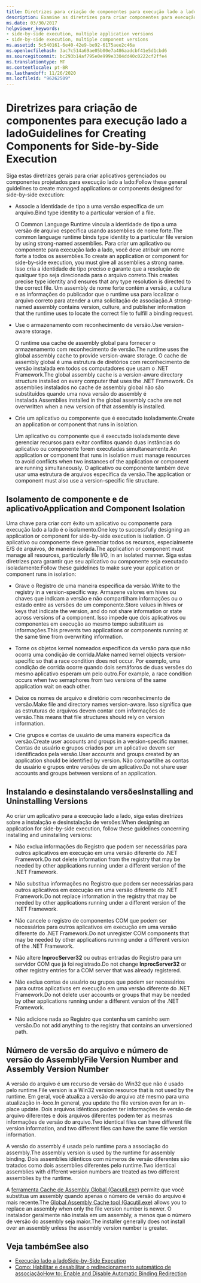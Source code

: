 ```yaml
---
title: Diretrizes para criação de componentes para execução lado a lado
description: Examine as diretrizes para criar componentes para execução lado a lado. Por exemplo, associe o tipo identidade a uma determinada versão de arquivo ou use o armazenamento com reconhecimento de versão.
ms.date: 03/30/2017
helpviewer_keywords:
- side-by-side execution, multiple application versions
- side-by-side execution, multiple component versions
ms.assetid: 5c540161-6e40-42e9-be92-6175aee2c46a
ms.openlocfilehash: 3ac7c514a69ae05b00e7a486aadcbf41e5d1cbd6
ms.sourcegitcommit: bc293b14af795e0e999e3304dd40c0222cf2ffe4
ms.translationtype: MT
ms.contentlocale: pt-BR
ms.lasthandoff: 11/26/2020
ms.locfileid: "96262509"
---
```

# <a name="guidelines-for-creating-components-for-side-by-side-execution"></a><span data-ttu-id="cbb09-104">Diretrizes para criação de componentes para execução lado a lado</span><span class="sxs-lookup"><span data-stu-id="cbb09-104">Guidelines for Creating Components for Side-by-Side Execution</span></span>

<span data-ttu-id="cbb09-105">Siga estas diretrizes gerais para criar aplicativos gerenciados ou componentes projetados para execução lado a lado:</span><span class="sxs-lookup"><span data-stu-id="cbb09-105">Follow these general guidelines to create managed applications or components designed for side-by-side execution:</span></span>  
  
- <span data-ttu-id="cbb09-106">Associe a identidade de tipo a uma versão específica de um arquivo.</span><span class="sxs-lookup"><span data-stu-id="cbb09-106">Bind type identity to a particular version of a file.</span></span>  
  
     <span data-ttu-id="cbb09-107">O Common Language Runtime vincula a identidade de tipo a uma versão de arquivo específica usando assemblies de nome forte.</span><span class="sxs-lookup"><span data-stu-id="cbb09-107">The common language runtime binds type identity to a particular file version by using strong-named assemblies.</span></span> <span data-ttu-id="cbb09-108">Para criar um aplicativo ou componente para execução lado a lado, você deve atribuir um nome forte a todos os assemblies.</span><span class="sxs-lookup"><span data-stu-id="cbb09-108">To create an application or component for side-by-side execution, you must give all assemblies a strong name.</span></span> <span data-ttu-id="cbb09-109">Isso cria a identidade de tipo preciso e garante que a resolução de qualquer tipo seja direcionada para o arquivo correto.</span><span class="sxs-lookup"><span data-stu-id="cbb09-109">This creates precise type identity and ensures that any type resolution is directed to the correct file.</span></span> <span data-ttu-id="cbb09-110">Um assembly de nome forte contém a versão, a cultura e as informações do publicador que o runtime usa para localizar o arquivo correto para atender a uma solicitação de associação.</span><span class="sxs-lookup"><span data-stu-id="cbb09-110">A strong-named assembly contains version, culture, and publisher information that the runtime uses to locate the correct file to fulfill a binding request.</span></span>  
  
- <span data-ttu-id="cbb09-111">Use o armazenamento com reconhecimento de versão.</span><span class="sxs-lookup"><span data-stu-id="cbb09-111">Use version-aware storage.</span></span>  
  
     <span data-ttu-id="cbb09-112">O runtime usa cache de assembly global para fornecer o armazenamento com reconhecimento de versão.</span><span class="sxs-lookup"><span data-stu-id="cbb09-112">The runtime uses the global assembly cache to provide version-aware storage.</span></span> <span data-ttu-id="cbb09-113">O cache de assembly global é uma estrutura de diretórios com reconhecimento de versão instalada em todos os computadores que usam o .NET Framework.</span><span class="sxs-lookup"><span data-stu-id="cbb09-113">The global assembly cache is a version-aware directory structure installed on every computer that uses the .NET Framework.</span></span> <span data-ttu-id="cbb09-114">Os assemblies instalados no cache de assembly global não são substituídos quando uma nova versão do assembly é instalada.</span><span class="sxs-lookup"><span data-stu-id="cbb09-114">Assemblies installed in the global assembly cache are not overwritten when a new version of that assembly is installed.</span></span>  
  
- <span data-ttu-id="cbb09-115">Crie um aplicativo ou componente que é executado isoladamente.</span><span class="sxs-lookup"><span data-stu-id="cbb09-115">Create an application or component that runs in isolation.</span></span>  
  
     <span data-ttu-id="cbb09-116">Um aplicativo ou componente que é executado isoladamente deve gerenciar recursos para evitar conflitos quando duas instâncias do aplicativo ou componente forem executadas simultaneamente.</span><span class="sxs-lookup"><span data-stu-id="cbb09-116">An application or component that runs in isolation must manage resources to avoid conflicts when two instances of the application or component are running simultaneously.</span></span> <span data-ttu-id="cbb09-117">O aplicativo ou componente também deve usar uma estrutura de arquivos específica da versão.</span><span class="sxs-lookup"><span data-stu-id="cbb09-117">The application or component must also use a version-specific file structure.</span></span>  
  
## <a name="application-and-component-isolation"></a><span data-ttu-id="cbb09-118">Isolamento de componente e de aplicativo</span><span class="sxs-lookup"><span data-stu-id="cbb09-118">Application and Component Isolation</span></span>  

 <span data-ttu-id="cbb09-119">Uma chave para criar com êxito um aplicativo ou componente para execução lado a lado é o isolamento.</span><span class="sxs-lookup"><span data-stu-id="cbb09-119">One key to successfully designing an application or component for side-by-side execution is isolation.</span></span> <span data-ttu-id="cbb09-120">O aplicativo ou componente deve gerenciar todos os recursos, especialmente E/S de arquivos, de maneira isolada.</span><span class="sxs-lookup"><span data-stu-id="cbb09-120">The application or component must manage all resources, particularly file I/O, in an isolated manner.</span></span> <span data-ttu-id="cbb09-121">Siga estas diretrizes para garantir que seu aplicativo ou componente seja executado isoladamente:</span><span class="sxs-lookup"><span data-stu-id="cbb09-121">Follow these guidelines to make sure your application or component runs in isolation:</span></span>  
  
- <span data-ttu-id="cbb09-122">Grave o Registro de uma maneira específica da versão.</span><span class="sxs-lookup"><span data-stu-id="cbb09-122">Write to the registry in a version-specific way.</span></span> <span data-ttu-id="cbb09-123">Armazene valores em hives ou chaves que indicam a versão e não compartilham informações ou o estado entre as versões de um componente.</span><span class="sxs-lookup"><span data-stu-id="cbb09-123">Store values in hives or keys that indicate the version, and do not share information or state across versions of a component.</span></span> <span data-ttu-id="cbb09-124">Isso impede que dois aplicativos ou componentes em execução ao mesmo tempo substituam as informações.</span><span class="sxs-lookup"><span data-stu-id="cbb09-124">This prevents two applications or components running at the same time from overwriting information.</span></span>  
  
- <span data-ttu-id="cbb09-125">Torne os objetos kernel nomeados específicos da versão para que não ocorra uma condição de corrida.</span><span class="sxs-lookup"><span data-stu-id="cbb09-125">Make named kernel objects version-specific so that a race condition does not occur.</span></span> <span data-ttu-id="cbb09-126">Por exemplo, uma condição de corrida ocorre quando dois semáforos de duas versões do mesmo aplicativo esperam um pelo outro.</span><span class="sxs-lookup"><span data-stu-id="cbb09-126">For example, a race condition occurs when two semaphores from two versions of the same application wait on each other.</span></span>  
  
- <span data-ttu-id="cbb09-127">Deixe os nomes de arquivo e diretório com reconhecimento de versão.</span><span class="sxs-lookup"><span data-stu-id="cbb09-127">Make file and directory names version-aware.</span></span> <span data-ttu-id="cbb09-128">Isso significa que as estruturas de arquivos devem contar com informações de versão.</span><span class="sxs-lookup"><span data-stu-id="cbb09-128">This means that file structures should rely on version information.</span></span>  
  
- <span data-ttu-id="cbb09-129">Crie grupos e contas de usuário de uma maneira específica da versão.</span><span class="sxs-lookup"><span data-stu-id="cbb09-129">Create user accounts and groups in a version-specific manner.</span></span> <span data-ttu-id="cbb09-130">Contas de usuário e grupos criados por um aplicativo devem ser identificados pela versão.</span><span class="sxs-lookup"><span data-stu-id="cbb09-130">User accounts and groups created by an application should be identified by version.</span></span> <span data-ttu-id="cbb09-131">Não compartilhe as contas de usuário e grupos entre versões de um aplicativo.</span><span class="sxs-lookup"><span data-stu-id="cbb09-131">Do not share user accounts and groups between versions of an application.</span></span>  
  
## <a name="installing-and-uninstalling-versions"></a><span data-ttu-id="cbb09-132">Instalando e desinstalando versões</span><span class="sxs-lookup"><span data-stu-id="cbb09-132">Installing and Uninstalling Versions</span></span>  

 <span data-ttu-id="cbb09-133">Ao criar um aplicativo para a execução lado a lado, siga estas diretrizes sobre a instalação e desinstalação de versões:</span><span class="sxs-lookup"><span data-stu-id="cbb09-133">When designing an application for side-by-side execution, follow these guidelines concerning installing and uninstalling versions:</span></span>  
  
- <span data-ttu-id="cbb09-134">Não exclua informações do Registro que podem ser necessárias para outros aplicativos em execução em uma versão diferente do .NET Framework.</span><span class="sxs-lookup"><span data-stu-id="cbb09-134">Do not delete information from the registry that may be needed by other applications running under a different version of the .NET Framework.</span></span>  
  
- <span data-ttu-id="cbb09-135">Não substitua informações no Registro que podem ser necessárias para outros aplicativos em execução em uma versão diferente do .NET Framework.</span><span class="sxs-lookup"><span data-stu-id="cbb09-135">Do not replace information in the registry that may be needed by other applications running under a different version of the .NET Framework.</span></span>  
  
- <span data-ttu-id="cbb09-136">Não cancele o registro de componentes COM que podem ser necessários para outros aplicativos em execução em uma versão diferente do .NET Framework.</span><span class="sxs-lookup"><span data-stu-id="cbb09-136">Do not unregister COM components that may be needed by other applications running under a different version of the .NET Framework.</span></span>  
  
- <span data-ttu-id="cbb09-137">Não altere **InprocServer32** ou outras entradas do Registro para um servidor COM que já foi registrado.</span><span class="sxs-lookup"><span data-stu-id="cbb09-137">Do not change **InprocServer32** or other registry entries for a COM server that was already registered.</span></span>  
  
- <span data-ttu-id="cbb09-138">Não exclua contas de usuário ou grupos que podem ser necessários para outros aplicativos em execução em uma versão diferente do .NET Framework.</span><span class="sxs-lookup"><span data-stu-id="cbb09-138">Do not delete user accounts or groups that may be needed by other applications running under a different version of the .NET Framework.</span></span>  
  
- <span data-ttu-id="cbb09-139">Não adicione nada ao Registro que contenha um caminho sem versão.</span><span class="sxs-lookup"><span data-stu-id="cbb09-139">Do not add anything to the registry that contains an unversioned path.</span></span>  
  
## <a name="file-version-number-and-assembly-version-number"></a><span data-ttu-id="cbb09-140">Número de versão do arquivo e número de versão do Assembly</span><span class="sxs-lookup"><span data-stu-id="cbb09-140">File Version Number and Assembly Version Number</span></span>  

 <span data-ttu-id="cbb09-141">A versão do arquivo é um recurso de versão do Win32 que não é usado pelo runtime.</span><span class="sxs-lookup"><span data-stu-id="cbb09-141">File version is a Win32 version resource that is not used by the runtime.</span></span> <span data-ttu-id="cbb09-142">Em geral, você atualiza a versão do arquivo até mesmo para uma atualização in-loco.</span><span class="sxs-lookup"><span data-stu-id="cbb09-142">In general, you update the file version even for an in-place update.</span></span> <span data-ttu-id="cbb09-143">Dois arquivos idênticos podem ter informações de versão de arquivo diferentes e dois arquivos diferentes podem ter as mesmas informações de versão do arquivo.</span><span class="sxs-lookup"><span data-stu-id="cbb09-143">Two identical files can have different file version information, and two different files can have the same file version information.</span></span>  
  
 <span data-ttu-id="cbb09-144">A versão do assembly é usada pelo runtime para a associação do assembly.</span><span class="sxs-lookup"><span data-stu-id="cbb09-144">The assembly version is used by the runtime for assembly binding.</span></span> <span data-ttu-id="cbb09-145">Dois assemblies idênticos com números de versão diferentes são tratados como dois assemblies diferentes pelo runtime.</span><span class="sxs-lookup"><span data-stu-id="cbb09-145">Two identical assemblies with different version numbers are treated as two different assemblies by the runtime.</span></span>  
  
 <span data-ttu-id="cbb09-146">A [ferramenta Cache de Assembly Global (Gacutil.exe)](../tools/gacutil-exe-gac-tool.md) permite que você substitua um assembly quando apenas o número de versão do arquivo é mais recente.</span><span class="sxs-lookup"><span data-stu-id="cbb09-146">The [Global Assembly Cache tool (Gacutil.exe)](../tools/gacutil-exe-gac-tool.md) allows you to replace an assembly when only the file version number is newer.</span></span> <span data-ttu-id="cbb09-147">O instalador geralmente não instala em um assembly, a menos que o número de versão do assembly seja maior.</span><span class="sxs-lookup"><span data-stu-id="cbb09-147">The installer generally does not install over an assembly unless the assembly version number is greater.</span></span>  
  
## <a name="see-also"></a><span data-ttu-id="cbb09-148">Veja também</span><span class="sxs-lookup"><span data-stu-id="cbb09-148">See also</span></span>

- [<span data-ttu-id="cbb09-149">Execução lado a lado</span><span class="sxs-lookup"><span data-stu-id="cbb09-149">Side-by-Side Execution</span></span>](side-by-side-execution.md)
- [<span data-ttu-id="cbb09-150">Como: Habilitar e desabilitar o redirecionamento automático de associação</span><span class="sxs-lookup"><span data-stu-id="cbb09-150">How to: Enable and Disable Automatic Binding Redirection</span></span>](../configure-apps/how-to-enable-and-disable-automatic-binding-redirection.md)
